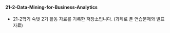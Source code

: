 #### 21-2-Data-Mining-for-Business-Analytics
- 21-2학기 숙탯 2기 활동 자료를 기록한 저장소입니다. (과제로 푼 연습문제와 발표 자료) 
